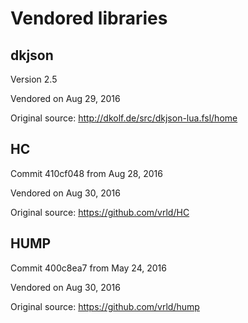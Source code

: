 # Vendored libraries

## dkjson

Version 2.5

Vendored on Aug 29, 2016

Original source: http://dkolf.de/src/dkjson-lua.fsl/home

## HC

Commit 410cf048 from Aug 28, 2016

Vendored on Aug 30, 2016

Original source: https://github.com/vrld/HC

## HUMP

Commit 400c8ea7 from May 24, 2016

Vendored on Aug 30, 2016

Original source: https://github.com/vrld/hump


